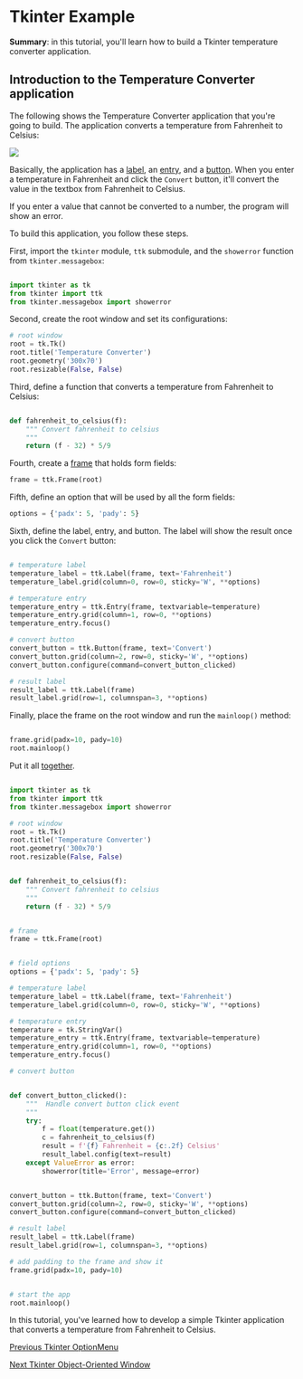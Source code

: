
Tkinter Example
===============

**Summary**: in this tutorial, you'll learn how to build a Tkinter temperature converter application.

Introduction to the Temperature Converter application
-----------------------------------------------------

The following shows the Temperature Converter application that you're going to build. The application converts a temperature from Fahrenheit to Celsius:

![](Tkinter-Example.png)

Basically, the application has a [label](https://www.pythontutorial.net/tkinter/tkinter-label/), an [entry](https://www.pythontutorial.net/tkinter/tkinter-entry/), and a [button](https://www.pythontutorial.net/tkinter/tkinter-button/). When you enter a temperature in Fahrenheit and click the `Convert` button, it'll convert the value in the textbox from Fahrenheit to Celsius.

If you enter a value that cannot be converted to a number, the program will show an error.

To build this application, you follow these steps.

First, import the `tkinter` module, `ttk` submodule, and the `showerror` function from `tkinter.messagebox`:

```python

import tkinter as tk
from tkinter import ttk
from tkinter.messagebox import showerror
```

Second, create the root window and set its configurations:

```python
# root window
root = tk.Tk()
root.title('Temperature Converter')
root.geometry('300x70')
root.resizable(False, False)

```

Third, define a function that converts a temperature from Fahrenheit to Celsius:

```python

def fahrenheit_to_celsius(f):
    """ Convert fahrenheit to celsius
    """
    return (f - 32) * 5/9

```

Fourth, create a [frame](https://www.pythontutorial.net/tkinter/tkinter-frame/) that holds form fields:

```python
frame = ttk.Frame(root)
```

Fifth, define an option that will be used by all the form fields:

```python
options = {'padx': 5, 'pady': 5}
```

Sixth, define the label, entry, and button. The label will show the result once you click the `Convert` button:

```python

# temperature label
temperature_label = ttk.Label(frame, text='Fahrenheit')
temperature_label.grid(column=0, row=0, sticky='W', **options)

# temperature entry
temperature_entry = ttk.Entry(frame, textvariable=temperature)
temperature_entry.grid(column=1, row=0, **options)
temperature_entry.focus()

# convert button
convert_button = ttk.Button(frame, text='Convert')
convert_button.grid(column=2, row=0, sticky='W', **options)
convert_button.configure(command=convert_button_clicked)

# result label
result_label = ttk.Label(frame)
result_label.grid(row=1, columnspan=3, **options)
```

Finally, place the frame on the root window and run the `mainloop()` method:

```python

frame.grid(padx=10, pady=10)
root.mainloop()
```

Put it all [together](togetherjoin.py).

```python

import tkinter as tk
from tkinter import ttk
from tkinter.messagebox import showerror

# root window
root = tk.Tk()
root.title('Temperature Converter')
root.geometry('300x70')
root.resizable(False, False)


def fahrenheit_to_celsius(f):
    """ Convert fahrenheit to celsius
    """
    return (f - 32) * 5/9


# frame
frame = ttk.Frame(root)


# field options
options = {'padx': 5, 'pady': 5}

# temperature label
temperature_label = ttk.Label(frame, text='Fahrenheit')
temperature_label.grid(column=0, row=0, sticky='W', **options)

# temperature entry
temperature = tk.StringVar()
temperature_entry = ttk.Entry(frame, textvariable=temperature)
temperature_entry.grid(column=1, row=0, **options)
temperature_entry.focus()

# convert button


def convert_button_clicked():
    """  Handle convert button click event 
    """
    try:
        f = float(temperature.get())
        c = fahrenheit_to_celsius(f)
        result = f'{f} Fahrenheit = {c:.2f} Celsius'
        result_label.config(text=result)
    except ValueError as error:
        showerror(title='Error', message=error)


convert_button = ttk.Button(frame, text='Convert')
convert_button.grid(column=2, row=0, sticky='W', **options)
convert_button.configure(command=convert_button_clicked)

# result label
result_label = ttk.Label(frame)
result_label.grid(row=1, columnspan=3, **options)

# add padding to the frame and show it
frame.grid(padx=10, pady=10)


# start the app
root.mainloop()
```

In this tutorial, you've learned how to develop a simple Tkinter application that converts a temperature from Fahrenheit to Celsius.


[Previous Tkinter OptionMenu](https://www.pythontutorial.net/tkinter/tkinter-optionmenu/ "Tkinter OptionMenu")

[Next Tkinter Object-Oriented Window](https://www.pythontutorial.net/tkinter/tkinter-object-oriented-window/ "Tkinter Object-Oriented Window")
